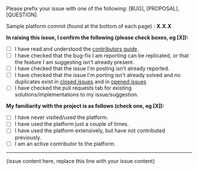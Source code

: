 Please prefix your issue with one of the following: [BUG], [PROPOSAL], [QUESTION].

Sample platform commit (found at the bottom of each page) : **X.X.X**

**In raising this issue, I confirm the following (please check boxes, eg [X]):**

- [ ] I have read and understood the [contributors guide](https://github.com/CCExtractor/sample-platform/blob/master/.github/CONTRIBUTING.md).
- [ ] I have checked that the bug-fix I am reporting can be replicated, or that the feature I am suggesting isn't already present.
- [ ] I have checked that the issue I'm posting isn't already reported.
- [ ] I have checked that the issue I'm porting isn't already solved and no duplicates exist in [closed issues](https://github.com/CCExtractor/sample-platform/issues?q=is%3Aissue+is%3Aclosed) and in [opened issues](https://github.com/CCExtractor/sample-platform/issues)
- [ ] I have checked the pull requests tab for existing solutions/implementations to my issue/suggestion.

**My familiarity with the project is as follows (check one, eg [X]):**

- [ ] I have never visited/used the platform.
- [ ] I have used the platform just a couple of times.
- [ ] I have used the platform extensively, but have not contributed previously.
- [ ] I am an active contributor to the platform.

---

{issue content here, replace this line with your issue content}
